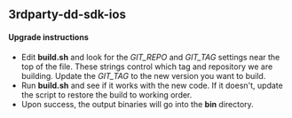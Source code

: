 ## 3rdparty-dd-sdk-ios
#### Upgrade instructions
- Edit **build.sh** and look for the *GIT_REPO* and *GIT_TAG* settings near the top of the file. These strings control which tag and repository we are building. Update the *GIT_TAG* to the new version you want to build.
- Run **build.sh** and see if it works with the new code. If it doesn't, update the script to restore the build to working order.
- Upon success, the output binaries will go into the **bin** directory.